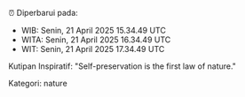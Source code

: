 ⏰ Diperbarui pada:
- WIB: Senin, 21 April 2025 15.34.49 UTC
- WITA: Senin, 21 April 2025 16.34.49 UTC
- WIT: Senin, 21 April 2025 17.34.49 UTC

Kutipan Inspiratif:
"Self-preservation is the first law of nature."


Kategori: nature

